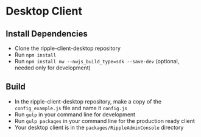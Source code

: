 # Desktop Client

## Install Dependencies

- Clone the ripple-client-desktop repository
- Run `npm install`
- Run `npm install nw --nwjs_build_type=sdk --save-dev` (optional, needed only for
  development)

## Build

- In the ripple-client-desktop repository, make a copy of the `config_example.js` file and name it `config.js`
- Run `gulp` in your command line for development
- Run `gulp packages` in your command line for the production ready client
- Your desktop client is in the `packages/RippleAdminConsole` directory
